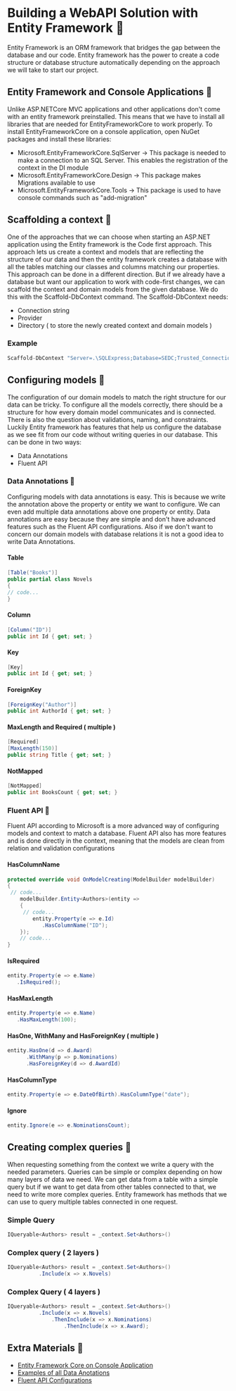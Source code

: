 # Building a WebAPI Solution with Entity Framework 🥐

Entity Framework is an ORM framework that bridges the gap between the database and our code. Entity framework has the power to create a code structure or database structure automatically depending on the approach we will take to start our project.

## Entity Framework and Console Applications 🔸

Unlike ASP.NETCore MVC applications and other applications don't come with an entity framework preinstalled. This means that we have to install all libraries that are needed for EntityFrameworkCore to work properly. To install EntityFrameworkCore on a console application, open NuGet packages and install these libraries:

* Microsoft.EntityFrameworkCore.SqlServer -> This package is needed to make a connection to an SQL Server. This enables the registration of the context in the DI module
* Microsoft.EntityFrameworkCore.Design -> This package makes Migrations available to use
* Microsoft.EntityFrameworkCore.Tools -> This package is used to have console commands such as "add-migration"

## Scaffolding a context 🔸

One of the approaches that we can choose when starting an ASP.NET application using the Entity framework is the Code first approach. This approach lets us create a context and models that are reflecting the structure of our data and then the entity framework creates a database with all the tables matching our classes and columns matching our properties. This approach can be done in a different direction. But if we already have a database but want our application to work with code-first changes, we can scaffold the context and domain models from the given database. We do this with the Scaffold-DbContext command. The Scaffold-DbContext needs:

* Connection string
* Provider
* Directory ( to store the newly created context and domain models )

### Example

```csharp aspnet
Scaffold-DbContext "Server=.\SQLExpress;Database=SEDC;Trusted_Connection=True;TrustServerCertificate=True" Microsoft.EntityFrameworkCore.SqlServer -OutputDir Domain
```

## Configuring models 🔸

The configuration of our domain models to match the right structure for our data can be tricky. To configure all the models correctly, there should be a structure for how every domain model communicates and is connected. There is also the question about validations, naming, and constraints. Luckily Entity framework has features that help us configure the database as we see fit from our code without writing queries in our database. This can be done in two ways:

* Data Annotations
* Fluent API

### Data Annotations 🔽

Configuring models with data annotations is easy. This is because we write the annotation above the property or entity we want to configure. We can even add multiple data annotations above one property or entity. Data annotations are easy because they are simple and don't have advanced features such as the Fluent API configurations. Also if we don't want to concern our domain models with database relations it is not a good idea to write Data Annotations.

#### Table

```csharp
[Table("Books")]
public partial class Novels
{
// code...
}
```

#### Column

```csharp
[Column("ID")]
public int Id { get; set; }
```

#### Key

```csharp
[Key]
public int Id { get; set; } 
```

#### ForeignKey

```csharp
[ForeignKey("Author")]
public int AuthorId { get; set; }
```

#### MaxLength and Required ( multiple )

```csharp
[Required]
[MaxLength(150)]
public string Title { get; set; }
```

#### NotMapped

```csharp
[NotMapped]
public int BooksCount { get; set; }
```

### Fluent API 🔽

Fluent API according to Microsoft is a more advanced way of configuring models and context to match a database. Fluent API also has more features and is done directly in the context, meaning that the models are clean from relation and validation configurations

#### HasColumnName

```csharp
protected override void OnModelCreating(ModelBuilder modelBuilder)
{
 // code...
    modelBuilder.Entity<Authors>(entity =>
    {
     // code...
        entity.Property(e => e.Id)
           .HasColumnName("ID");
    });
    // code...
}
```

#### IsRequired

```csharp
entity.Property(e => e.Name)
   .IsRequired();
```

#### HasMaxLength

```csharp
entity.Property(e => e.Name)
   .HasMaxLength(100);
```

#### HasOne, WithMany and HasForeignKey ( multiple )

```csharp
entity.HasOne(d => d.Award)
      .WithMany(p => p.Nominations)
      .HasForeignKey(d => d.AwardId)
```

#### HasColumnType

```csharp
entity.Property(e => e.DateOfBirth).HasColumnType("date");
```

#### Ignore

```csharp
entity.Ignore(e => e.NominationsCount);
```

## Creating complex queries 🔸

When requesting something from the context we write a query with the needed parameters. Queries can be simple or complex depending on how many layers of data we need. We can get data from a table with a simple query but if we want to get data from other tables connected to that, we need to write more complex queries. Entity framework has methods that we can use to query multiple tables connected in one request.

### Simple Query

```csharp
IQueryable<Authors> result = _context.Set<Authors>()
```

### Complex query ( 2 layers )

```csharp
IQueryable<Authors> result = _context.Set<Authors>()
          .Include(x => x.Novels)
```

### Complex Query ( 4 layers )

```csharp
IQueryable<Authors> result = _context.Set<Authors>()
          .Include(x => x.Novels)
              .ThenInclude(x => x.Nominations)
                  .ThenInclude(x => x.Award);
```

## Extra Materials 📘

* [Entity Framework Core on Console Application](https://www.tektutorialshub.com/entity-framework-core/ef-core-console-application/)
* [Examples of all Data Anotations](https://www.learnentityframeworkcore.com/configuration/data-annotation-attributes)
* [Fluent API Configurations](https://www.learnentityframeworkcore.com/configuration/fluent-api)

